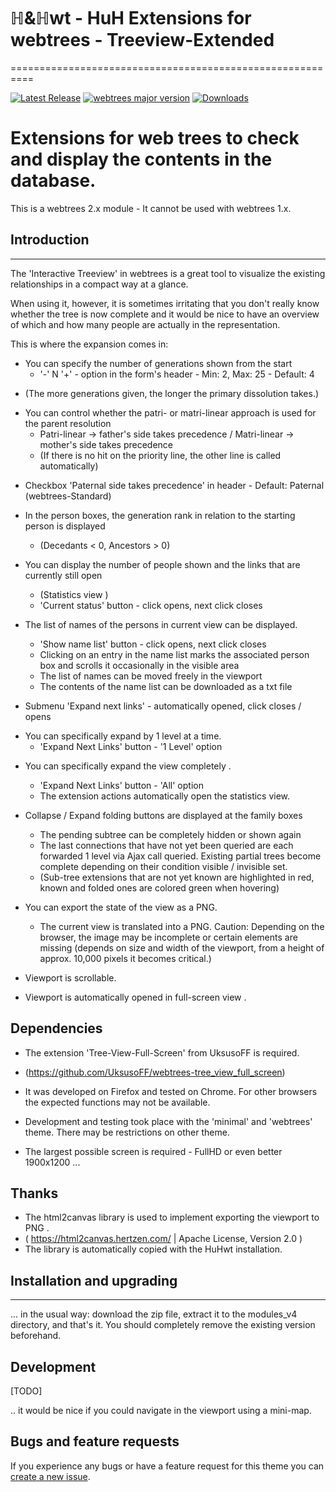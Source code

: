 # ℍ&ℍwt - HuH Extensions for webtrees - Treeview-Extended
==========================================================

[![Latest Release](https://img.shields.io/github/v/release/huhwt/huhwt-xtv)][1]
[![webtrees major version](https://img.shields.io/badge/webtrees-v2.x-green)][2]
[![Downloads](https://img.shields.io/github/downloads/huhwt/huhwt-xtv/v1.0/total)]()

# Extensions for web trees to check and display the contents in the database.

This is a webtrees 2.x module - It cannot be used with webtrees 1.x.

## Introduction
-------------

The 'Interactive Treeview' in webtrees is a great tool to visualize the existing relationships in a compact way at a glance. 

When using it, however, it is sometimes irritating that you don't really know whether
the tree is now complete and it would be nice to have an overview of which
and how many people are actually in the representation.

This is where the expansion comes in:

* You can specify the number of generations shown from the start
    - '-' N '+' - option in the form's header    - Min: 2, Max: 25 - Default: 4
- (The more generations given, the longer the primary dissolution takes.)

* You can control whether the patri- or matri-linear approach is used for the parent resolution 
    - Patri-linear -> father's side takes precedence  / Matri-linear -> mother's side takes precedence
    - (If there is no hit on the priority line, the other line is called automatically)
- Checkbox 'Paternal side takes precedence' in header   - Default: Paternal (webtrees-Standard)

* In the person boxes, the generation rank in relation to the starting person is displayed 
    - (Decedants < 0, Ancestors > 0)

* You can display the number of people shown and the links that are currently still open
    - (Statistics view )
    - 'Current status' button               - click opens, next click closes 

* The list of names of the persons in current view can be displayed.
    - 'Show name list' button               - click opens, next click closes 
    - Clicking on an entry in the name list marks the associated person box and scrolls it
occasionally in the visible area     
    - The list of names can be moved freely in the viewport 
    - The contents of the name list can be downloaded as a txt file 

* Submenu 'Expand next links'               - automatically opened, click closes / opens 
-   You can specifically expand by 1 level at a time.
    - 'Expand Next Links' button    - '1 Level' option
*   You can specifically expand the view completely .
    - 'Expand Next Links' button    - 'All' option 
    - The extension actions automatically open the statistics view.

* Collapse / Expand folding buttons are displayed at the family boxes 
    - The pending subtree can be completely hidden or shown again 
    - The last connections that have not yet been queried are each forwarded 1 level via
Ajax call queried. Existing partial trees become complete depending on their condition
visible / invisible set. 
    - (Sub-tree extensions that are not yet known are highlighted in red, known and
folded ones are colored green when hovering)

* You can export the state of the view as a PNG.
    - The current view is translated into a PNG. Caution: Depending on the browser, the image
may be incomplete or certain elements are missing (depends on size and width of the
viewport, from a height of approx. 10,000 pixels it becomes critical.) 

* Viewport is scrollable.

* Viewport is automatically opened in full-screen view .

## Dependencies 

* The extension 'Tree-View-Full-Screen' from UksusoFF is required.
* (https://github.com/UksusoFF/webtrees-tree_view_full_screen)

* It was developed on Firefox and tested on Chrome. For other browsers the expected functions
may not be available.
* Development and testing took place with the 'minimal' and 'webtrees' theme. There may be restrictions on 
other theme.
* The largest possible screen is required - FullHD or even better 1900x1200  ...

## Thanks

* The html2canvas library is used to implement exporting the viewport to PNG .
*   ( https://html2canvas.hertzen.com/ | Apache License, Version 2.0 )
* The library is automatically copied with the HuHwt installation.

## Installation and upgrading
--------------------------

... in the usual way: download the zip file, extract it to the modules_v4 directory, and that's it. You should completely remove the existing version beforehand.

Development
-------------------------

[TODO]

.. it would be nice if you could navigate in the viewport using a mini-map.

Bugs and feature requests
-------------------------
If you experience any bugs or have a feature request for this theme you can [create a new issue][3].

[1]: https://github.com/huhwt/huhwt-xtv/releases/latest
[2]: https://webtrees.net/download
[3]: https://github.com/huhwt/huhwt-xtv/issues?state=open